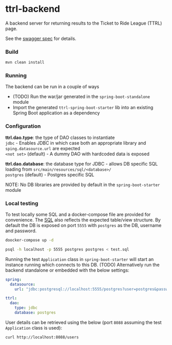 # ttrl-backend

A backend server for returning results to the Ticket to Ride League (TTRL) page.

See the [swagger spec](api/src/main/resources/api.yml) for details.

### Build

```bash
mvn clean install
```

### Running

The backend can be run in a couple of ways
- (TODO) Run the war/jar generated in the `spring-boot-standalone` module
- Import the generated `ttrl-spring-boot-starter` lib into an existing Spring Boot application as a dependency

### Configuration

**ttrl.dao.type**: the type of DAO classes to instantiate  
`jdbc` - Enables JDBC in which case both an appropriate library and `sping.datasource.url` are expected  
`<not set>` (default)  - A dummy DAO with hardcoded data is exposed

**ttrl.dao.database**: the database type for JDBC - allows DB specific SQL loading from `src/main/resources/sql/<database>/`  
`postgres` (default) - Postgres specific SQL

NOTE: No DB libraries are provided by default in the `spring-boot-starter` module  

### Local testing

To test locally some SQL and a docker-compose file are provided for convenience. The [SQL](./test.sql) also reflects
the expected table/view structure. By default the DB is exposed on port `5555` with `postgres` as the DB, username and
password.

```bash
doocker-compose up -d

psql -h localhost -p 5555 postgres postgres < test.sql
```

Running the test `Application` class in `spring-boot-starter` will start an instance running which connects to this DB.
(TODO) Alternatively run the backend standalone or embedded with the below settings:
```yaml
spring:
  datasource:
    url: "jdbc:postgresql://localhost:5555/postgres?user=postgres&password=postgres"

ttrl:
  dao:
    type: jdbc
    database: postgres

```

User details can be retrieved using the below (port `8088` assuming the test `Application` class is used):
```bash
curl http://localhost:8088/users
```
